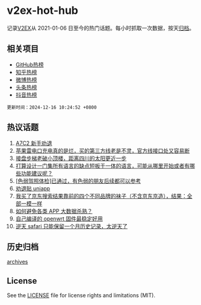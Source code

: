 # v2ex-hot-hub

 记录[V2EX](https://www.v2ex.com/)从 2021-01-06 日至今的热门话题。每小时抓取一次数据，按天[归档](archives)。
 
 ## 相关项目

- [GitHub热榜](https://github.com/snaildev/github-hot-hub)
- [知乎热榜](https://github.com/snaildev/zhihu-hot-hub)
- [微博热榜](https://github.com/snaildev/weibo-hot-hub)
- [头条热榜](https://github.com/snaildev/toutiao-hot-hub)
- [抖音热榜](https://github.com/snaildev/douyin-hot-hub)


 `更新时间：2024-12-16 10:24:52 +0800`

## 热议话题

1. [A7C2 新手劝退](https://www.v2ex.com/t/1097730)
1. [苹果雷电口充电真的是烂，买的第三方线老是不灵，官方线接口处又容易断](https://www.v2ex.com/t/1097658)
1. [接盘步梯老破小顶楼，距离四川的太阳更近一步](https://www.v2ex.com/t/1097674)
1. [打算设计一门集所有语言的缺点短板于一体的语言，可能从哪里开始或者有哪些功能建议呢？](https://www.v2ex.com/t/1097722)
1. [[色弱驾照体检]已通过，有色弱的朋友后续都可以参考](https://www.v2ex.com/t/1097760)
1. [劝退贴 uniapp](https://www.v2ex.com/t/1097646)
1. [我买了京东搜索结果靠前的四个不同品牌的袜子（不含京东京造），结果：全部一模一样](https://www.v2ex.com/t/1097739)
1. [如何避免各类 APP 大数据杀熟？](https://www.v2ex.com/t/1097656)
1. [自己编译的 openwrt 固件最稳定好用](https://www.v2ex.com/t/1097664)
1. [逆天 safari 只能保留一个月历史记录，太逆天了](https://www.v2ex.com/t/1097755)

## 历史归档

[archives](archives)

## License

See the [LICENSE](LICENSE) file for license rights and limitations (MIT).
